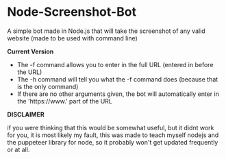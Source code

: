 # Node-Screenshot-Bot
A simple bot made in Node.js that will take the screenshot of any valid website (made to be used with command line)

<strong>Current Version</strong>
<ul>
  <li> The -f command allows you to enter in the full URL (entered in before the URL) </li>
  <li> The -h command will tell you what the -f command does (because that is the only command) </li>
  <li> If there are no other arguments given, the bot will automatically enter in the 'https://www.' part of the URL </li>
</ul>

<strong>DISCLAIMER</strong>
<p> if you were thinking that this would be somewhat useful, but it didnt work for you, it is most likely my fault, this was made to teach myself nodejs and the puppeteer library for node, so it probably won't get updated frequently or at all.</p>
